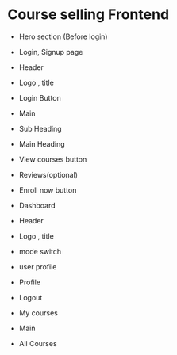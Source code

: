 # Course selling Frontend

- Hero section (Before login)
 - Login, Signup page
 - Header
  - Logo , title
  - Login Button
 - Main 
  - Sub Heading
  - Main Heading
  - View courses button
  - Reviews(optional)
  - Enroll now button

- Dashboard
 - Header
  - Logo , title
  - mode switch
  - user profile
   - Profile
   - Logout
   - My courses
 - Main
  - All Courses
